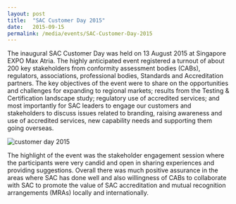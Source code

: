 ```yaml
---
layout: post
title:  "SAC Customer Day 2015"
date:   2015-09-15
permalink: /media/events/SAC-Customer-Day-2015
---
```


The inaugural SAC Customer Day was held on 13 August 2015 at Singapore EXPO Max Atria. The highly anticipated event registered a turnout of about 200 key stakeholders from conformity assessment bodies (CABs), regulators, associations, professional bodies, Standards and Accreditation partners. The key objectives of the event were to share on the opportunities and challenges for expanding to regional markets; results from the Testing & Certification landscape study; regulatory use of accredited services; and most importantly for SAC leaders to engage our customers and stakeholders to discuss issues related to branding, raising awareness and use  of accredited services, new capability needs and supporting them going overseas.

![customer day 2015](/images/press-release/photos/Customer-Day-2015.jpg)

The highlight of the event was the stakeholder engagement session where the participants were very candid and open in sharing experiences and providing suggestions. Overall there was much positive assurance in the areas where SAC has done well and also willingness of CABs to collaborate with SAC to promote the value of SAC accreditation and mutual recognition arrangements (MRAs) locally and internationally.
